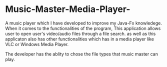 # Music-Master-Media-Player-
A music player which I have developed to improve my Java-Fx knowledege. When it comes to the functionalities of the program, This application allows user to open user's video/audio files through a file search. as well as this applicaton also has other functionalities which has in a media player like VLC or Windows Media Player.

The developer has the ablity to chose the file types that music master can play.
